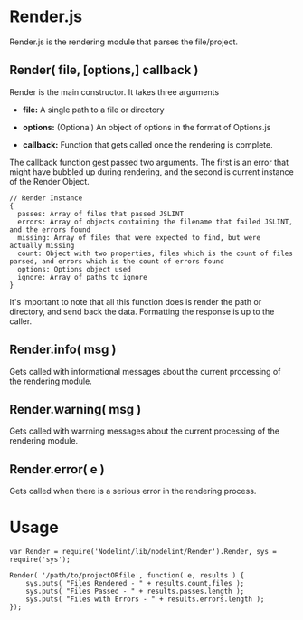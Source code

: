 Render.js
=========

Render.js is the rendering module that parses the file/project.


Render( file, [options,] callback )
------

Render is the main constructor. It takes three arguments

- **file:** A single path to a file or directory

- **options:** (Optional) An object of options in the format of Options.js

- **callback:** Function that gets called once the rendering is complete.

The callback function gest passed two arguments. The first is an error that might have bubbled
up during rendering, and the second is current instance of the Render Object.

	// Render Instance
	{
	  passes: Array of files that passed JSLINT
	  errors: Array of objects containing the filename that failed JSLINT, and the errors found
	  missing: Array of files that were expected to find, but were actually missing
	  count: Object with two properties, files which is the count of files parsed, and errors which is the count of errors found
	  options: Options object used
	  ignore: Array of paths to ignore
	}

It's important to note that all this function does is render the path or directory,
and send back the data. Formatting the response is up to the caller.


Render.info( msg )
------------------

Gets called with informational messages about the current processing of the rendering module.


Render.warning( msg )
---------------------

Gets called with warrning messages about the current processing of the rendering module.


Render.error( e )
-------------------

Gets called when there is a serious error in the rendering process.



Usage
=====

	var Render = require('Nodelint/lib/nodelint/Render').Render, sys = require('sys');

	Render( '/path/to/projectORfile', function( e, results ) {
		sys.puts( "Files Rendered - " + results.count.files );
		sys.puts( "Files Passed - " + results.passes.length );
		sys.puts( "Files with Errors - " + results.errors.length );
	});
